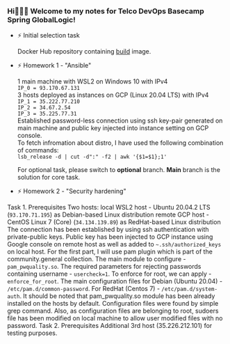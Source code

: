 ### Hi👋👋👋 Welcome to my notes for Telco DevOps Basecamp Spring GlobalLogic!

- ⚡ Initial selection task

  Docker Hub repository containing [build](https://hub.docker.com/repository/docker/dobrozhan/onelinewebserver) image.

- ⚡ Homework 1 - "Ansible"

   1 main machine with WSL2 on Windows 10 with IPv4 \
   `IP_0 = 93.170.67.131`\
   3 hosts deployed as instances on GCP (Linux 20.04 LTS) with IPv4\
   `IP_1 = 35.222.77.210`\
   `IP_2 = 34.67.2.54`\
   `IP_3 = 35.225.77.31`\
   Established password-less connection using ssh key-pair generated on main machine and public key injected into instance setting on GCP console.\
   To fetch infromation about distro, I have used the following combination of commands:\
   `lsb_release -d | cut -d":" -f2 | awk '{$1=$1};1'`

  For optional task, please switch to **optional** branch. **Main** branch is the solution for core task.

- ⚡ Homework 2 - "Security hardening"

Task 1. Prerequisites
Two hosts:
local WSL2 host - Ubuntu 20.04.2 LTS (`93.170.71.195`) 	         as Debian-based Linux distribution
remote GCP host -  CentOS Linux 7 (Core) (`34.134.139.89`)      as RedHat-based Linux distribution
The connection has been established by using ssh authentication with private-public keys. Public key has been injected to GCP instance using Google console on remote host as well as added to `~.ssh/authorized_keys` on local host. For the first part, I will use pam plugin which is part of the community.general collection.
The main module to configure - `pam_pwquality.so`. The required parameters for rejecting passwords containing username - `usercheck=1`. To enforce for root, we can apply - `enforce_for_root`. The main configuration files for Debian (Ubuntu 20.04) - `/etc/pam.d/common-password`. For RedHat (Centos 7) - `/etc/pam.d/system-auth`. It should be noted that pam_pwquality.so module has been already installed on the hosts by default. Configuration files were found by simple grep command. Also, as configuration files are belonging to root, sudoers file has been modified on local machine to allow user modified files with no password.
Task 2. Prerequisites
Additional 3rd host (35.226.212.101) for testing purposes.

<!--
**dobrozhan/dobrozhan** is a ✨ _special_ ✨ repository because its `README.md` (this file) appears on your GitHub profile.

Here are some ideas to get you started:

- 🔭 I’m currently working on ...
- 🌱 I’m currently learning ...
- 👯 I’m looking to collaborate on ...
- 🤔 I’m looking for help with ...
- 💬 Ask me about ...
- 📫 How to reach me: ...
- 😄 Pronouns: ...
- ⚡ Fun fact: ...
-->
